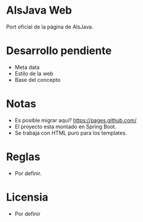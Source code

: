# AlsJava Web

Port oficial de la página de AlsJava.

# Desarrollo pendiente
 - Meta data
 - Estilo de la web
 - Base del concepto

# Notas
 - Es posible migrar aqui? https://pages.github.com/
 - El proyecto esta montado en Spring Boot.
 - Se trabaja con HTML puro para los templates.

# Reglas
 - Por definir.

# Licensia
 - Por definir

